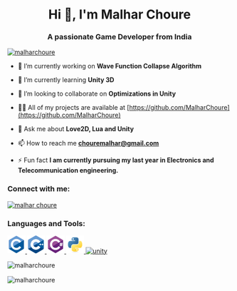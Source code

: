 <h1 align="center">Hi 👋, I'm Malhar Choure</h1>
<h3 align="center">A passionate Game Developer from India</h3>


<p align="left"> <a href="https://github.com/ryo-ma/github-profile-trophy"><img src="https://github-profile-trophy.vercel.app/?username=malharchoure" alt="malharchoure" /></a> </p>

- 🔭 I’m currently working on **Wave Function Collapse Algorithm**

- 🌱 I’m currently learning **Unity 3D**

- 👯 I’m looking to collaborate on **Optimizations in Unity**

- 👨‍💻 All of my projects are available at [https://github.com/MalharChoure](https://github.com/MalharChoure)

- 💬 Ask me about **Love2D, Lua and Unity**

- 📫 How to reach me **chouremalhar@gmail.com**

- ⚡ Fun fact **I am currently pursuing my last year in Electronics and Telecommunication engineering.**

<h3 align="left">Connect with me:</h3>
<p align="left">
<a href="https://linkedin.com/in/malhar choure" target="blank"><img align="center" src="https://raw.githubusercontent.com/rahuldkjain/github-profile-readme-generator/master/src/images/icons/Social/linked-in-alt.svg" alt="malhar choure" height="30" width="40" /></a>
</p>

<h3 align="left">Languages and Tools:</h3>
<p align="left"> <a href="https://www.cprogramming.com/" target="_blank" rel="noreferrer"> <img src="https://raw.githubusercontent.com/devicons/devicon/master/icons/c/c-original.svg" alt="c" width="40" height="40"/> </a> <a href="https://www.w3schools.com/cpp/" target="_blank" rel="noreferrer"> <img src="https://raw.githubusercontent.com/devicons/devicon/master/icons/cplusplus/cplusplus-original.svg" alt="cplusplus" width="40" height="40"/> </a> <a href="https://www.w3schools.com/cs/" target="_blank" rel="noreferrer"> <img src="https://raw.githubusercontent.com/devicons/devicon/master/icons/csharp/csharp-original.svg" alt="csharp" width="40" height="40"/> </a> <a href="https://www.python.org" target="_blank" rel="noreferrer"> <img src="https://raw.githubusercontent.com/devicons/devicon/master/icons/python/python-original.svg" alt="python" width="40" height="40"/> </a> <a href="https://unity.com/" target="_blank" rel="noreferrer"> <img src="https://www.vectorlogo.zone/logos/unity3d/unity3d-icon.svg" alt="unity" width="40" height="40"/> </a> </p>

<p><img align="center" src="https://github-readme-stats.vercel.app/api/top-langs?username=malharchoure&show_icons=true&locale=en&layout=compact" alt="malharchoure" /></p>

<p><img align="center" src="https://github-readme-streak-stats.herokuapp.com/?user=malharchoure&" alt="malharchoure" /></p>
